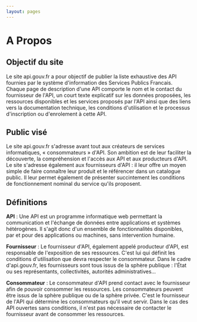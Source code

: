 ```yaml
---
layout: pages
---
```


A Propos
========

Objectif du site
----------------

Le site api.gouv.fr a pour objectif de publier la liste exhaustive des API fournies par le  système d'information des Services Publics Francais. Chaque page de description d'une API comporte le nom et le contact du fournisseur de l'API, un court texte explicatif sur les données proposées, les ressources disponibles et les services proposés par l'API ainsi que des liens vers la documentation technique, les conditions d'utilisation et le processus d'inscription ou d'enrolement à cette API.


Public visé
-----------

Le site api.gouv.fr s'adresse avant tout aux créateurs de services informatiques, « consommateurs » d'API. Son ambition est de leur faciliter la découverte, la compréhension et l'accès aux API et aux producteurs d'API.
Le site s'adresse également aux fournisseurs d'API : il leur offre un moyen simple de faire connaître leur produit et le référencer dans un catalogue public. Il leur permet également de présenter succintement les conditions de fonctionnement nominal du service qu'ils proposent.

Définitions
-----------

**API** : Une API est un programme informatique web permettant la communication et l'échange de données entre applications et systèmes hétérogènes. Il s'agit donc d'un ensemble de fonctionnalités disponibles, par et pour des applications ou machines, sans intervention humaine.

**Fournisseur** : Le fournisseur d'API, également appelé producteur d'API, est responsable de l'exposition de ses ressources. C'est lui qui définit les conditions d'utilisation que devra respecter le consommateur. Dans le cadre d'api.gouv.fr, les fournisseurs sont tous issus de la sphère publique : l'État ou ses représentants, collectivités, autorités administratives…

**Consommateur** : Le consommateur d'API prend contact avec le fournisseur afin de pouvoir consommer les ressources. Les consommateurs peuvent être issus de la sphère publique ou de la sphère privée. C'est le fournisseur de l'API qui détermine les consommateurs qu'il veut servir. Dans le cas des API ouvertes sans conditions, il n'est pas nécessaire de contacter le fournisseur avant de consommer les ressources.
